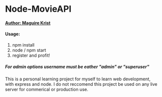 # Node-MovieAPI
#### [Author: Maguire Krist](https://github.com/maguirekrist)
#### Usage:
  1. npm install
  2. node / npm start
  3. register and profit!
  
##### For admin options username must be eather "admin" or "superuser"

This is a personal learning project for myself to learn web development, with express and node. I do not reccomend this project be used on any live server for commerical or production use. 
